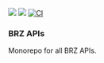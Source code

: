 <a href="https://codeclimate.com/github/brazucas/samp-api-aws/maintainability"><img src="https://api.codeclimate.com/v1/badges/3b94d1a6947b6434d181/maintainability" /></a> <a href="https://codeclimate.com/github/brazucas/samp-api-aws/test_coverage"><img src="https://api.codeclimate.com/v1/badges/3b94d1a6947b6434d181/test_coverage" /></a> [![CI](https://github.com/brazucas/samp-api-aws/actions/workflows/coverage.yml/badge.svg)](https://github.com/brazucas/samp-api-aws/actions/workflows/coverage.yml)

### BRZ APIs

Monorepo for all BRZ APIs.